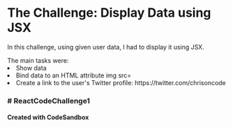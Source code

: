 
<h1>The Challenge: Display Data using JSX</h1>

<p>In this challenge, using given user data, I had to display it using JSX. </p>
  </ul>The main tasks were:
<li>Show data</li>
<li>Bind data to an HTML attribute img src= </li>
<li>Create a link to the user's Twitter profile: https://twitter.com/chrisoncode</li>
</ul
<br>
<h3> # ReactCodeChallenge1</h3>
<h4>Created with CodeSandbox</h4>
